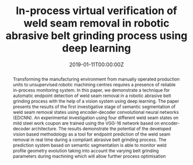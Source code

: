 ---
title: "In-process virtual verification of weld seam removal in robotic abrasive belt grinding process using deep learning"
authors:
- Vigneshwar Pandiyan
- Pushparaja Murugan
- Tegoeh Tjahjowidodo
- Wahyu Caesarendra
- admin
- David Jin Hong Then

date: "2019-01-11T00:00:00Z"
doi: "https://doi.org/10.1016/j.rcim.2019.01.006"


# Publication type.
# Legend: 0 = Uncategorized; 1 = Conference paper; 2 = Journal article;
# 3 = Preprint / Working Paper; 4 = Report; 5 = Book; 6 = Book section;
# 7 = Thesis; 8 = Patent
publication_types: ["2"]

# Publication name and optional abbreviated publication name.
publication: "*Robotics and Computer-Integrated Manufacturing*"
publication_short: ""

abstract: Transforming the manufacturing environment from manually operated production units to unsupervised robotic machining centres requires a presence of reliable in-process monitoring system. In this paper, we demonstrate a technique for automatic endpoint detection of weld seam removal in a robotic abrasive belt grinding process with the help of a vision system using deep learning. The paper presents the results of the first investigative stage of semantic segmentation of weld seam removal states using encoder-decoder convolutional neural networks (EDCNN). An experimental investigation using four different weld seam states on mild steel work coupon are trained using the VGG-16 network based on encoder-decoder architecture. The results demonstrate the potential of the developed vision based methodology as a tool for endpoint prediction of the weld seam removal in real time during a compliant abrasive belt grinding process. The prediction system based on semantic segmentation is able to monitor weld profile geometry evolution taking into account the varying belt grinding parameters during machining which will allow further process optimisation

tags:
- Source Themes
featured: false

# links:
# - name: ""
#   url: ""
url_pdf: 'https://www.sciencedirect.com/science/article/abs/pii/S073658451830406X'
url_code: ''
url_dataset: ''
url_poster: ''
url_project: ''
url_slides: ''
url_source: ''
url_video: ''

# Featured image
# To use, add an image named `featured.jpg/png` to your page's folder. 
image:
  focal_point: ""
  filename: featured.jpg
  preview_only: false

# Associated Projects (optional).
#   Associate this publication with one or more of your projects.
#   Simply enter your project's folder or file name without extension.
#   E.g. `internal-project` references `content/project/internal-project/index.md`.
#   Otherwise, set `projects: []`.
projects: []

# Slides (optional).
#   Associate this publication with Markdown slides.
#   Simply enter your slide deck's filename without extension.
#   E.g. `slides: "example"` references `content/slides/example/index.md`.
#   Otherwise, set `slides: ""`.
slides: ""
---